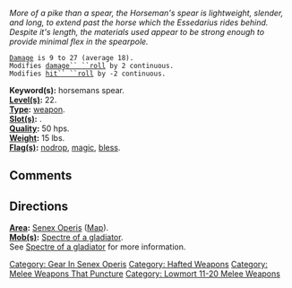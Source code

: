 *More of a pike than a spear, the Horseman's spear is lightweight,
slender, and long, to extend past the horse which the Essedarius rides
behind. Despite it's length, the materials used appear to be strong
enough to provide minimal flex in the spearpole.*

[`Damage`](Melee_Weapon_Values "wikilink")` is 9 to 27 (average 18).`  
`Modifies `[`damage`` ``roll`](Damage_Roll "wikilink")` by 2 continuous.`  
`Modifies `[`hit`` ``roll`](Hit_Roll "wikilink")` by -2 continuous.`

**Keyword(s):** horsemans spear.  
**[Level(s)](Object_Level "wikilink"):** 22.  
**[Type](:Category:_Object_Types "wikilink"):**
[weapon](:Category:_Melee_Weapons "wikilink").  
**[Slot(s)](Object_Slots "wikilink"):** <wielded>.  
**[Quality](Object_Quality "wikilink"):** 50 hps.  
**[Weight](Object_Weight "wikilink"):** 15 lbs.  
**[Flag(s)](:Category:_Object_Flags "wikilink"):**
[nodrop](NoDrop_Flag "wikilink"), [magic](Magic_Flag "wikilink"),
[bless](Bless_Flag "wikilink").  

## Comments

## Directions

**[Area](:Category:_Areas "wikilink"):** [Senex
Operis](:Category:_Senex_Operis "wikilink")
([Map](Senex_Operis_Map "wikilink")).  
**[Mob(s)](:Category:_Mobs "wikilink"):** [Spectre of a
gladiator](Spectre_Of_A_Gladiator_(Essedarius) "wikilink").  
See [Spectre of a
gladiator](Spectre_Of_A_Gladiator_(Essedarius) "wikilink") for more
information.  

[Category: Gear In Senex
Operis](Category:_Gear_In_Senex_Operis "wikilink") [Category: Hafted
Weapons](Category:_Hafted_Weapons "wikilink") [Category: Melee Weapons
That Puncture](Category:_Melee_Weapons_That_Puncture "wikilink")
[Category: Lowmort 11-20 Melee
Weapons](Category:_Lowmort_11-20_Melee_Weapons "wikilink")
